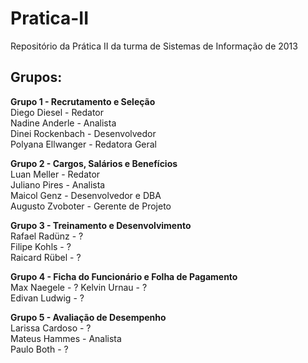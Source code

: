 # Pratica-II
Repositório da Prática II da turma de Sistemas de Informação de 2013

## Grupos:
**Grupo 1 - Recrutamento e Seleção**  
Diego Diesel - Redator  
Nadine Anderle - Analista  
Dinei Rockenbach - Desenvolvedor  
Polyana Ellwanger - Redatora Geral  

**Grupo 2 - Cargos, Salários e Benefícios**  
Luan Meller - Redator  
Juliano Pires - Analista  
Maicol Genz - Desenvolvedor e DBA  
Augusto Zvoboter - Gerente de Projeto  

**Grupo 3 - Treinamento e Desenvolvimento**  
Rafael Radünz - ?  
Filipe Kohls - ?  
Raicard Rübel - ?  

**Grupo 4 - Ficha do Funcionário e Folha de Pagamento**  
Max Naegele - ? 
Kelvin Urnau - ?  
Edivan Ludwig - ?  

**Grupo 5 - Avaliação de Desempenho**  
Larissa Cardoso - ?  
Mateus Hammes - Analista  
Paulo Both - ?  

